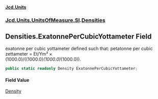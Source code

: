 #### [Jcd.Units](index.md 'index')
### [Jcd.Units.UnitsOfMeasure.SI](Jcd.Units.UnitsOfMeasure.SI.md 'Jcd.Units.UnitsOfMeasure.SI').[Densities](Densities.md 'Jcd.Units.UnitsOfMeasure.SI.Densities')

## Densities.ExatonnePerCubicYottameter Field

exatonne per cubic yottameter defined such that: petatonne per cubic zettameter = Et/Ym³ ×  
(1000.0)/((1000.0)*(1000.0)*(1000.0)).

```csharp
public static readonly Density ExatonnePerCubicYottameter;
```

#### Field Value
[Density](Density.md 'Jcd.Units.UnitTypes.Density')
